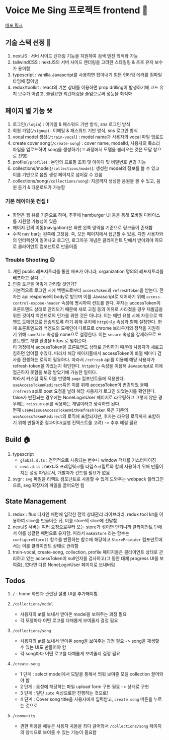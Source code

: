 # Voice Me Sing 프로젝트 frontend 🎤

[배포 링크](voice-me-sing-frontend-fork-repo-for-deploy.vercel.app)

## 기술 스택 선정 📙

1. nextJS : 서버 사이드 렌더링 기능을 지원하여 검색 엔진 최적화 가능
2. tailwindCSS : nextJS의 서버 사이드 렌더링을 고려한 스타일링 & 추후 유지 보수가 용이함
3. typescript : vanilla Javascript를 사용하면 잡아내기 힘든 런타임 에러를 컴파일 타임에 잡아냄
4. redux/toolkit : react의 기본 상태를 이용하면 prop drilling이 발생하기에 코드 유지 보수가 어렵고, 불필요한 리렌더링을 줄임으로써 성능을 최적화

## 페이지 별 기능 ⚒️

1. 로그인(`/login`) : 이메일 & 패스워드 기반 방식, sns 로그인 방식
2. 회원 가입(`/signup`) : 이메일 & 패스워드 기반 방식, sns 로그인 방식
3. vocal model 생성(`/train-vocal`) : model name과 사용자의 vocal 파일 업로드
4. create cover song(`/create-song`) : cover name, modelId, 사용자의 목소리 파일을 업로드하여 song을 생성하기(그 과정에서 모델을 불러오는 것은 모달 창으로 진행)
5. profile(`/profile`) : 본인의 프로필 조회 및 아이디 및 비밀번호 변경 기능
6. collections/model(`/collections/model`): 생성한 model의 정보를 볼 수 있고 이를 기반으로 음원 생성 페이지로 넘어갈 수 있음
7. collections/song(`/collections/song`): 지금까지 생성한 음원을 볼 수 있고, 음원 듣기 & 다운로드가 가능함

### 기본 레이아웃 컨셉 ❗️

- 화면은 웹 뷰를 기준으로 하며, 추후에 hamburger UI 등을 통해 모바일 디바이스를 지원할 가능성이 있음
- 페이지 간의 이동(navigation)은 화면 왼쪽 영역을 기준으로 링크들이 존재함
- 수직 nav bar는 왼쪽에 고정됨. 즉, 모든 페이지에서 접근할 수 있음. 다만 사용자와의 인터렉션이 일어나고 로그인, 로그아웃 개념은 클라이언트 단에서 받아와야 하므로 클라이언트 컴포넌트로 만들어줌

### Trouble Shooting 😉

1. 개인 public 레포지토리를 통한 배포가 아니라, organization 명의의 레포지토리를 배포하고 싶다....!
2. 인증 토큰을 어떻게 관리할 것인가?<br>
   기본적으로 로그인 시에 백엔드로부터 `accessToken`과 `refreshToken`을 받는다. 전자는 api response의 body로 받으며 이를 Javascript로 제어하기 위해 `access-control-expose-header` 속성에 명시하여 컨트롤 한다. 후자는 accessToken이 프론트엔드 상태로 관리되기 때문에 새로 고침 등의 이유로 사라졌을 경우 재발급을 위한 것이지 백엔드로의 인가를 위한 것은 아니다. 이는 매번 요청 시에 자동으로 백엔드 도메인으로 전송되도록 하기 위해 쿠키에 `httpOnly` 속성과 함께 설정한다.
   현재 프론트엔드와 백엔드의 도메인이 다르므로 chrome 브라우저의 정책을 지원하기 위해 `sameSite` 속성을 none으로 설정한다. 이는 `secure` 속성을 강제하므로 프론트엔드 개발 환경을 https 로 맞춰준다. <br>
   이 과정에서 accessToken을 프론트엔드 상태로 관리하기 때문에 사용자가 새로고침하면 없어질 수있다. 따라서 해당 페이지들에서 accessToken이 바뀔 때마다 검사를 진행하는 로직이 필요하다. 따라서 `/refresh` api를 이용해 해당 사용자가 refresh token을 가졌는지 확인한다. `httpOnly` 속성을 이용해 Javascript로 이에 접근하지 못함을 보장 받았기에 가능한 일이다.<br>
   따라서 커스텀 훅도 이를 반영해 `page` 컴포넌트들에 적용한다. `useAccessTokenRedirect`훅은 이를 위해 accessToken이 변경되었 을떄 `/refresh` api로 post 요청을 날려 해당 사용자가 로그인 되었는지를 확인한다. false가 반환되는 경우에는 NoneLoginUser 페이지로 라우팅하고 그렇지 않은 경우에는 `reissue` api를 적용하는 개념이라고 생각하면 된다.<br>
   현재 `useReissueAccessTokenWithRefreshToken` 훅은 기존의 `useAccessTokenRedirect`의 로직에 포함되지만, 후자는 라우팅 로직까지 포함하기 위해 만들어준 결과이다(실행 컨텍스트를 고려) -> 추후 해결 필요

## Build 🏠

1. typescript
   - `global.d.ts` : 전역적으로 사용되는 변수나 window 객체를 커스터마이징
   - `next.d.ts` : nextJS 프레임워크를 타입스크립트와 함께 사용하기 위해 만들어지는 설정 파일로서, 개발자가 건드릴 필요가 없음
2. svgr : `svg` 파일을 리액트 컴포넌트로 사용할 수 있게 도와주는 webpack 플러그인으로, svg 확장자의 파일을 끌어오면 됨

## State Management

1. redux : flux 디자인 패턴에 입각한 전역 상태관리 라이브러리. redux tool kit을 이용하여 slice를 만들어준 뒤, 이를 store의 slice에 전달함
2. nextJS 서버는 여러 요청으로부터 오는 store가 섞이면 안되니까 클라이언트 단에서 이를 싱글턴 패턴으로 유지함. 따라서 `makeStore` 라는 함수는 `configureStore()` 함수를 반환하는 함수에 해당하고 `StoreProvider` 컴포넌트에서는 이를 클라이언트 상태로 관리함
3. train-vocal, create-song, collection, profile 페이지들은 클라이언트 상태로 관리하고 있는 accessToken이 null인지를 검사하고(그 동안 대체 progress UI를 보여줌), 없다면 다른 NoneLoginUser 페이지로 보내버림

## Todos

1. `/` : home 화면과 관련된 설명 UI를 추가해야함.
2. `/collections/model`
   - 사용자의 at를 보내서 받아온 model을 보여주는 과정 필요
   - 각 모델마다 어떤 로고를 다채롭게 보여줄지 결정 필요
3. `/collections/song`
   - 사용자의 at를 보내서 받아온 song을 보여주는 과정 필요 -> song을 재생할 수 있는 UI도 만들어야 함
   - 각 song마다 어떤 로고를 다채롭게 보여줄지 결정 필요
4. `/create-song`

   - 1 단계 : select model에서 모달을 통해서 띄워 보여줄 모델 collection 끌어와야 함
   - 2 단계 : 음성에 해당하는 파일 upload form 구현 필요 -> 상태로 구현
   - 3 단계 : 일단 `auto` 속성으로만 진행하는 것으로!
   - 4 단계 : Cover song title을 사용자에게 입력받고, `create song` 버튼을 누르는 것으로

5. `/community`
   - 권한 허용을 해놓은 사용자 곡들을 죄다 긁어와서 `/collections/song` 페이지의 양식으로 보여줄 수 있는 기능이 필요함
